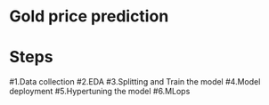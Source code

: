 # Gold price prediction
 # Steps
 #1.Data collection
 #2.EDA
 #3.Splitting and Train the model
 #4.Model deployment
 #5.Hypertuning the model
 #6.MLops
